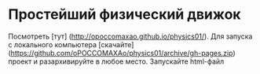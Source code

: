 # Простейший физический движок
Посмотреть [тут] (http://opoccomaxao.github.io/physics01/). Для запуска с локального компьютера [скачайте] (https://github.com/oPOCCOMAXAo/physics01/archive/gh-pages.zip) проект и разархивируйте в любое место. Запускайте html-файл
